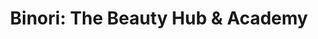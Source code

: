 ---
title: "Binori: The Beauty Hub & Academy"
url: /karachi/binori-the-beauty-hub-and-academy/
shop: beauty
---